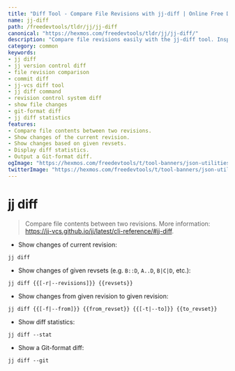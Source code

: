 ```yaml
---
title: "Diff Tool - Compare File Revisions with jj-diff | Online Free DevTools by Hexmos"
name: jj-diff
path: /freedevtools/tldr/jj/jj-diff
canonical: "https://hexmos.com/freedevtools/tldr/jj/jj-diff/"
description: "Compare file revisions easily with the jj-diff tool. Inspect differences between commits and track changes effectively. Free online tool, no registration required."
category: common
keywords:
- jj diff
- jj version control diff
- file revision comparison
- commit diff
- jj-vcs diff tool
- jj diff command
- revision control system diff
- show file changes
- git-format diff
- jj diff statistics
features:
- Compare file contents between two revisions.
- Show changes of the current revision.
- Show changes based on given revsets.
- Display diff statistics.
- Output a Git-format diff.
ogImage: "https://hexmos.com/freedevtools/t/tool-banners/json-utilities-banner.png"
twitterImage: "https://hexmos.com/freedevtools/t/tool-banners/json-utilities-banner.png"
---
```


# jj diff

> Compare file contents between two revisions.
> More information: <https://jj-vcs.github.io/jj/latest/cli-reference/#jj-diff>.

- Show changes of current revision:

`jj diff`

- Show changes of given revsets (e.g. `B::D`, `A..D`, `B|C|D`, etc.):

`jj diff {{[-r|--revisions]}} {{revsets}}`

- Show changes from given revision to given revision:

`jj diff {{[-f|--from]}} {{from_revset}} {{[-t|--to]}} {{to_revset}}`

- Show diff statistics:

`jj diff --stat`

- Show a Git-format diff:

`jj diff --git`
